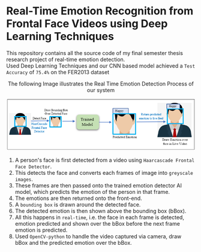 # Real-Time Emotion Recognition from Frontal Face Videos using Deep Learning Techniques

This repository contains all the source code of my final semester thesis research project of real-time emotion detection. </br>
Used Deep Learning Techniques and our CNN based model achieved a `Test Accuracy` of `75.4%` on the FER2013 dataset

<p align = "center">
  The following Image illustrates the Real Time Emotion Detection Process of our system 
</p>
<p align="center">
  <img  src="https://github.com/Erfan-Mostafiz/CSE499B_EmotionAnalysis/blob/main/RealTime%20Design.png?raw=true">
</p>

1) A person's face is first detected from a video using `Haarcascade Frontal Face Detector`. 
2) This detects the face and converts each frames of image into `greyscale images`. 
3) These frames are then passed onto the trained emotion detector AI model, which predicts the emotion of the person in that frame.
4) The emotions are then returned onto the front-end.
5) A `bounding box` is drawn around the detected face.
6) The detected emotion is then shown above the bounding box (bBox).
7) All this happens in `real-time`, i.e. the face in each frame is detected, emotion predicted and shown over the bBox before the next frame emotion is predicted.
8) Used `OpenCV-python` to handle the video captured via camera, draw bBox and the predicted emotion over the bBox.

